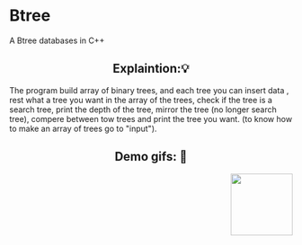 # Btree
A Btree databases in C++

<h2 align="center"> Explaintion:💡</h2>
The program build array of binary trees, and each tree you can insert data , rest what a tree you want in the array of the trees, check if the tree is a search tree, print the depth of the tree, mirror the tree (no longer search tree), compere between tow trees and print the tree you want.
(to know how to make an array of trees go to "input").

<h2 align="center"> Demo gifs: 🧐 </h2>

<img align='right' src="https://media.giphy.com/media/wwaUhAYqfCZG8pPGL0/giphy.gif" width="110">

